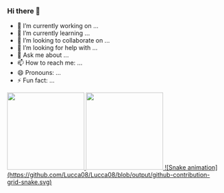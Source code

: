 ### Hi there 👋

- 🔭 I’m currently working on ...
- 🌱 I’m currently learning ...
- 👯 I’m looking to collaborate on ...
- 🤔 I’m looking for help with ...
- 💬 Ask me about ...
- 📫 How to reach me: ...
- 😄 Pronouns: ...
- ⚡ Fun fact: ...
<div>
<a href="https://github.com/Lucca08">
<img loading="lazy" height="180em" src="https://github-readme-stats.vercel.app/api/top-langs/?username=Lucca08&layout=compact&langs_count=7&theme=dracula"/>
<img loading="lazy" height="180em" src="https://github-readme-stats.vercel.app/api?username=Lucca08&show_icons=true&theme=dracula&include_all_commits=true&count_private=true"/>
![Snake animation](https://github.com/Lucca08/Lucca08/blob/output/github-contribution-grid-snake.svg)
</div>


